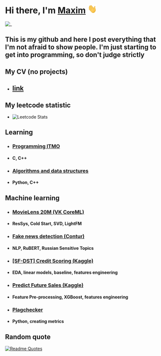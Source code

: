 # Hi there, I'm [Maxim](https://t.me/licey_maxim) <img src="images/wave.gif" height=30 width=30>

![_](https://komarev.com/ghpvc/?username=l&color=brightgreen)

## This is my github and here I post everything that I'm not afraid to show people. I'm just starting to get into programming, so don't judge strictly

## **My CV (no projects)**

* ## [link](https://drive.google.com/file/d/1jhrcZmew7Q89kcDh1qKXyO4-JDQUKzmZ/view?usp=sharing)

## **My leetcode statistic**

* ![Leetcode Stats](https://leetcode.card.workers.dev/LiceyMax?theme=dark&font=source_code_pro&extension=null)

## **Learning**

* ### [Programming ITMO](https://github.com/LiceyMaxim/Programming-1-semester)

* #### C, C++

####

* ### [Algorithms and data structures](https://github.com/LiceyMaxim/Algorithms-and-data-structures-1-semester)

* #### Python, C++

## **Machine learning**

* ### [MovieLens 20M (VK CoreML)](https://github.com/LiceyMaxim/VK_CoreML)

* #### ResSys, Cold Start, SVD, LightFM

* ### [Fake news detection (Contur)](https://github.com/LiceyMaxim/Contur)

* #### NLP, RuBERT, Russian Sensitive Topics

* ### [[SF-DST] Credit Scoring (Kaggle)](https://github.com/LiceyMaxim/-SF-DST-Credit-Scoring)

* #### EDA, linear models, baseline, features engineering

* ### [Predict Future Sales (Kaggle)](https://github.com/LiceyMaxim/Predict-Future-Sales/)

* #### Feature Pre-processing, XGBoost, features engineering

* ### [Plagchecker](https://github.com/LiceyMaxim/plagchecker)

* #### Python, creating metrics

## **Random quote**

[![Readme Quotes](https://quotes-github-readme.vercel.app/api?type=horizontal&theme=dark)](https://github.com/piyushsuthar/github-readme-quotes)
